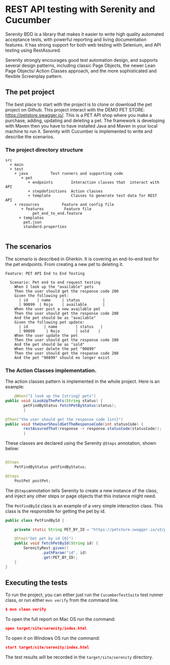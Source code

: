 # REST API testing with Serenity and Cucumber

Serenity BDD is a library that makes it easier to write high quality automated acceptance tests, with powerful reporting and living documentation features. It has strong support for both web testing with Selenium, and API testing using RestAssured.

Serenity strongly encourages good test automation design, and supports several design patterns, including classic Page Objects, the newer Lean Page Objects/ Action Classes approach, and the more sophisticated and flexible Screenplay pattern.

## The pet project
The best place to start with the project is to clone or download the pet project on Github. This project interact with the DEMO PET STORE: https://petstore.swagger.io/. This is a PET API shop where you make a purchase, adding, updating and deleting a pet.
The framework is developing with Maven then you have to have installed Java and Maven in your local machine to run it.
Serenity with Cucumber is implemented to write and describe the scenarios.
### The project directory structure
```Gherkin
src
  + main
  + test
    + java          Test runners and supporting code
       + pet
          + endpoints        Interaction classes that  interact with API
          + stepdefinitions  Action classes
          + template         Classes to generate test data for REST API
    + resources          Feature and config file
       + features         Feature file
            pet_end_to_end.feature
      + templates
        pet.json
        standard.properties
             
```

## The scenarios
The scenario is described in Gherkin. It is covering an end-to-end test for the pet endpoints. From creating a new pet to deleting it.
```Gherkin
Feature: PET API End to End Testing

  Scenario: Pet end to end request testing
    When I look up the "available" pets
    Then the user should get the response code 200
    Given the following pet:
      | id    | name     | status          |
      | 90899  | Rojo    | available       |
    When the user post a new available pet
    Then the user should get the response code 200
    And the pet should be as "available"
    Given the following pet update:
      | id       | name        | status   |
      | 90899     | Rojo       | sold    |
    When the user update the pet
    Then the user should get the response code 200
    And the pet should be as "sold"
    When the user delete the pet "90899"
    Then the user should get the response code 200
    And the pet "90899" should no longer exist
```
### The Action Classes implementation.

The action classes pattern is implemented in the whole project. Here is an example:

```java
    @When("I look up the {string} pets")
public void iLookUpThePets(String status) {
        petFindByStatus.fetchPetByStatus(status);
        }

@Then("the user should get the response code {int}")
public void theUserShouldGetTheResponseCode(int statusCode) {
        restAssuredThat(response -> response.statusCode(statusCode));
        }
```
These classes are declared using the Serenity `@Steps` annotation, shown below:
```java

@Steps
    PetFindByStatus petFindByStatus;

@Steps
    PostPet postPet;
```

The `@Steps`annotation tells Serenity to create a new instance of the class, and inject any other steps or page objects that this instance might need.

The `PetFindById` class is an example of a very simple interaction class. This class is the responsible for getting the pet by id.
```java
public class PetFindById {

    private static String PET_BY_ID = "https://petstore.swagger.io/v2/pet/{id}";

    @Step("Get pet by id {0}")
    public void fetchPetById(String id) {
        SerenityRest.given()
                .pathParam("id", id)
                .get(PET_BY_ID);
    }
}
```

## Executing the tests
To run the project, you can either just run the `CucumberTestSuite` test runner class, or run either `mvn verify` from the command line.

```json
$ mvn clean verify
```
To open the full report on Mac OS run the command:
```json
open target/site/serenity/index.html
```
To open it on Windows OS run the command:
```json
start target/site/serenity/index.html
```
The test results will be recorded in the `target/site/serenity` directory.



